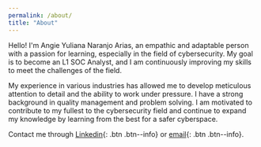 ```yaml
---
permalink: /about/
title: "About"
---
```


Hello! I'm Angie Yuliana Naranjo Arias, an empathic and adaptable person with a passion for learning, especially in the field of cybersecurity. My goal is to become an L1 SOC Analyst, and I am continuously improving my skills to meet the challenges of the field.

My experience in various industries has allowed me to develop meticulous attention to detail and the ability to work under pressure. I have a strong background in quality management and problem solving. I am motivated to contribute to my fullest to the cybersecurity field and continue to expand my knowledge by learning from the best for a safer cyberspace.

Contact me through [Linkedin](https://www.linkedin/in/angie-yuliana-naranjo){: .btn .btn--info} or [email](mailto:angieyuliana.na@gmail.com){: .btn .btn--info}.
